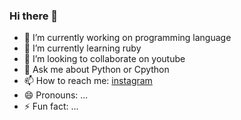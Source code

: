 ### Hi there 👋



- 🔭 I’m currently working on programming language
- 🌱 I’m currently learning ruby
- 👯 I’m looking to collaborate on youtube
- 💬 Ask me about Python or Cpython
- 📫 How to reach me: [instagram](https://www.instagram.com/mehemmedaliyevsoftware/)
- 😄 Pronouns: ...
- ⚡ Fun fact: ...
